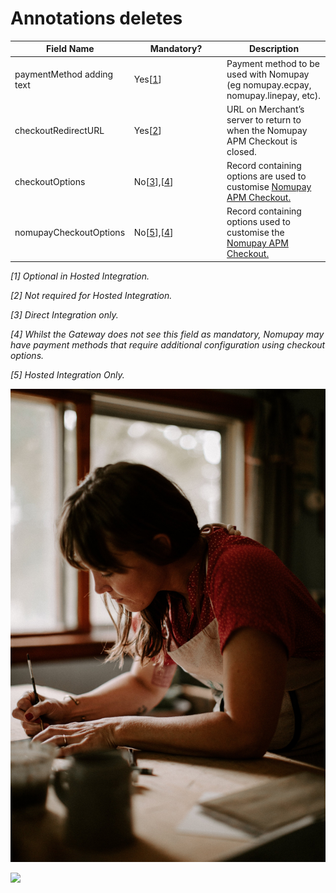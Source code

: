 # Annotations deletes

<table><thead><tr><th>Field Name</th><th width="134.33333333333331">Mandatory?</th><th>Description</th></tr></thead><tbody><tr><td>paymentMethod adding text</td><td>Yes[<a data-footnote-ref href="#user-content-fn-1">1</a>]</td><td>Payment method to be used with Nomupay (eg nomupay.ecpay, nomupay.linepay, etc).</td></tr><tr><td>checkoutRedirectURL</td><td>Yes[<a data-footnote-ref href="#user-content-fn-2">2</a>]</td><td>URL on Merchant’s server to return to when the Nomupay APM Checkout is closed.</td></tr><tr><td>checkoutOptions</td><td>No[<a data-footnote-ref href="#user-content-fn-3">3</a>],[<a data-footnote-ref href="#user-content-fn-4">4</a>]</td><td>Record containing options are used to customise <a href="page-3.md#checkout-options-hosted-and-direct-integration">Nomupay APM Checkout.</a></td></tr><tr><td>nomupayCheckoutOptions</td><td>No[<a data-footnote-ref href="#user-content-fn-5">5</a>],[<a data-footnote-ref href="#user-content-fn-6">4</a>]</td><td>Record containing options used to customise the <a href="page-3.md#checkout-options-hosted-and-direct-integration">Nomupay APM Checkout.</a></td></tr></tbody></table>

_\[1] Optional in Hosted Integration._

_\[2] Not required for Hosted Integration._

_\[3] Direct Integration only._

_\[4] Whilst the Gateway does not see this field as mandatory, Nomupay may have payment methods that require additional configuration using checkout options._

_\[5] Hosted Integration Only._

![](.gitbook/assets/H93A9948.jpeg)

![](.gitbook/assets/CELIA\_balletposterWS.jpeg)

[^1]: Optional in Hosted Integration.

[^2]: hellooooo

[^3]: Direct Integration only.

[^4]: adding more info here

[^5]: Hosted Integration Only.

[^6]: helaaaaaaooooouuu

